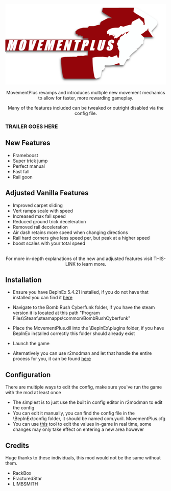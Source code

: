 <p align="center"><img src="Resources/img/banner_small.png"></p>

<p style="text-align: center;">MovementPlus revamps and introduces multiple new movement mechanics to allow for faster, more rewarding gameplay.</p>
<p style="text-align: center;">Many of the features included can be tweaked or outright disabled via the config file.</p>


### TRAILER GOES HERE


## New Features

- Frameboost
- Super trick jump
- Perfect manual
- Fast fall
- Rail goon


## Adjusted Vanilla Features

- Improved carpet sliding
- Vert ramps scale with speed
- Increased max fall speed
- Reduced ground trick deceleration
- Removed rail deceleration
- Air dash retains more speed when changing directions
- Rail hard corners give less speed per, but peak at a higher speed
- boost scales with your total speed
<br><br>

 <p style="text-align: center;">For more in-depth explanations of the new and adjusted features visit THIS-LINK to learn more.</p>


 ## Installation

 - Ensure you have BepInEx 5.4.21 installed, if you do not have that installed you can find it [here](https://github.com/BepInEx/BepInEx/releases/tag/v5.4.21)
 - Navigate to the Bomb Rush Cyberfunk folder, if you have the steam version it is located at this path "Program Files\Steam\steamapps\common\BombRushCyberfunk"
 - Place the MovementPlus.dll into the \BepInEx\plugins folder, if you have BepInEx installed correctly this folder should already exist
 - Launch the game<br>

 - Alternatively you can use r2modman and let that handle the entire process for you, it can be found [here](https://thunderstore.io/c/bomb-rush-cyberfunk/p/ebkr/r2modman/)


## Configuration
 There are multiple ways to edit the config, make sure you've run the game with the mod at least once
 - The simplest is to just use the built in config editor in r2modman to edit the config
 - You can edit it manually, you can find the config file in the \BepInEx\config folder, it should be named com.yuril. MovementPlus.cfg
 - You can use [this](https://github.com/BepInEx/BepInEx.ConfigurationManager) tool to edit the values in-game in real time, some changes may only take effect on entering a new area however

 ## Credits
 Huge thanks to these individuals, this mod would not be the same without them.
 - RackBox
 - FracturedStar
 - LIMBSMITH
